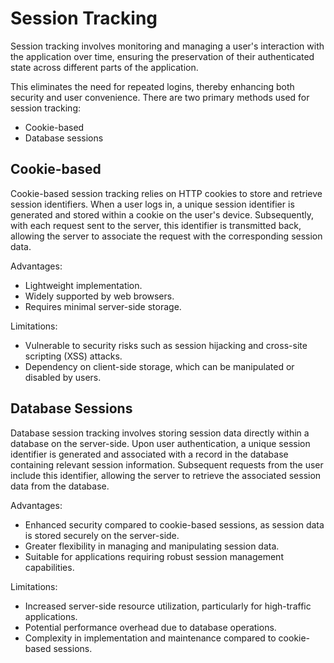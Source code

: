 # Session Tracking

Session tracking involves monitoring and managing a user's interaction with the application over time, ensuring the preservation of their authenticated state across different parts of the application.

This eliminates the need for repeated logins, thereby enhancing both security and user convenience. There are two primary methods used for session tracking:

- Cookie-based
- Database sessions

## Cookie-based

Cookie-based session tracking relies on HTTP cookies to store and retrieve session identifiers. When a user logs in, a unique session identifier is generated and stored within a cookie on the user's device. Subsequently, with each request sent to the server, this identifier is transmitted back, allowing the server to associate the request with the corresponding session data.

Advantages:

- Lightweight implementation.
- Widely supported by web browsers.
- Requires minimal server-side storage.

Limitations:

- Vulnerable to security risks such as session hijacking and cross-site scripting (XSS) attacks.
- Dependency on client-side storage, which can be manipulated or disabled by users.

## Database Sessions

Database session tracking involves storing session data directly within a database on the server-side. Upon user authentication, a unique session identifier is generated and associated with a record in the database containing relevant session information. Subsequent requests from the user include this identifier, allowing the server to retrieve the associated session data from the database.

Advantages:

- Enhanced security compared to cookie-based sessions, as session data is stored securely on the server-side.
- Greater flexibility in managing and manipulating session data.
- Suitable for applications requiring robust session management capabilities.

Limitations:

- Increased server-side resource utilization, particularly for high-traffic applications.
- Potential performance overhead due to database operations.
- Complexity in implementation and maintenance compared to cookie-based sessions.
